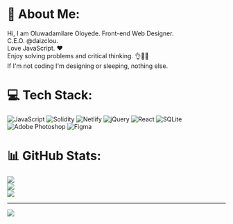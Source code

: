 # 💫 About Me:
Hi, I am Oluwadamilare Oloyede. Front-end Web Designer. <br>C.E.O. @daizclou. <br>Love JavaScript. ❤️<br>Enjoy solving problems and critical thinking. 👌🧑‍💻<br>If I'm not coding I'm designing or sleeping, nothing else.


# 💻 Tech Stack:
![JavaScript](https://img.shields.io/badge/javascript-%23323330.svg?style=for-the-badge&logo=javascript&logoColor=%23F7DF1E) ![Solidity](https://img.shields.io/badge/Solidity-%23363636.svg?style=for-the-badge&logo=solidity&logoColor=white) ![Netlify](https://img.shields.io/badge/netlify-%23000000.svg?style=for-the-badge&logo=netlify&logoColor=#00C7B7) ![jQuery](https://img.shields.io/badge/jquery-%230769AD.svg?style=for-the-badge&logo=jquery&logoColor=white) ![React](https://img.shields.io/badge/react-%2320232a.svg?style=for-the-badge&logo=react&logoColor=%2361DAFB) ![SQLite](https://img.shields.io/badge/sqlite-%2307405e.svg?style=for-the-badge&logo=sqlite&logoColor=white) ![Adobe Photoshop](https://img.shields.io/badge/adobephotoshop-%2331A8FF.svg?style=for-the-badge&logo=adobephotoshop&logoColor=white) 	![Figma](https://img.shields.io/badge/figma-%23F24E1E.svg?style=for-the-badge&logo=figma&logoColor=white)
# 📊 GitHub Stats:
![](https://github-readme-stats.vercel.app/api?username=Damiedaiz&theme=dark&hide_border=false&include_all_commits=false&count_private=false)<br/>
![](https://github-readme-streak-stats.herokuapp.com/?user=Damiedaiz&theme=dark&hide_border=false)<br/>
![](https://github-readme-stats.vercel.app/api/top-langs/?username=Damiedaiz&theme=dark&hide_border=false&include_all_commits=false&count_private=false&layout=compact)

---
[![](https://visitcount.itsvg.in/api?id=Damiedaiz&icon=0&color=0)](https://visitcount.itsvg.in)
